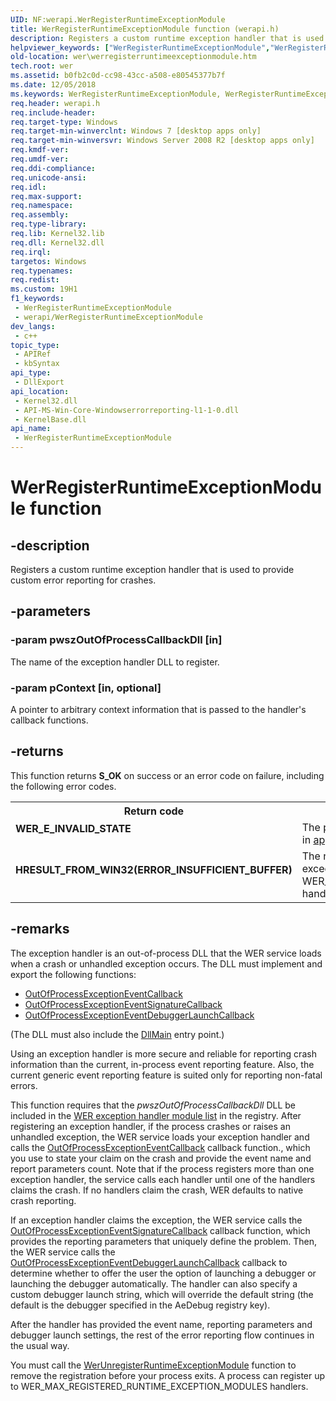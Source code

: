 ```yaml
---
UID: NF:werapi.WerRegisterRuntimeExceptionModule
title: WerRegisterRuntimeExceptionModule function (werapi.h)
description: Registers a custom runtime exception handler that is used to provide custom error reporting for crashes.
helpviewer_keywords: ["WerRegisterRuntimeExceptionModule","WerRegisterRuntimeExceptionModule function [Windows Error Reporting]","wer.werregisterruntimeexceptionmodule","werapi/WerRegisterRuntimeExceptionModule"]
old-location: wer\werregisterruntimeexceptionmodule.htm
tech.root: wer
ms.assetid: b0fb2c0d-cc98-43cc-a508-e80545377b7f
ms.date: 12/05/2018
ms.keywords: WerRegisterRuntimeExceptionModule, WerRegisterRuntimeExceptionModule function [Windows Error Reporting], wer.werregisterruntimeexceptionmodule, werapi/WerRegisterRuntimeExceptionModule
req.header: werapi.h
req.include-header: 
req.target-type: Windows
req.target-min-winverclnt: Windows 7 [desktop apps only]
req.target-min-winversvr: Windows Server 2008 R2 [desktop apps only]
req.kmdf-ver: 
req.umdf-ver: 
req.ddi-compliance: 
req.unicode-ansi: 
req.idl: 
req.max-support: 
req.namespace: 
req.assembly: 
req.type-library: 
req.lib: Kernel32.lib
req.dll: Kernel32.dll
req.irql: 
targetos: Windows
req.typenames: 
req.redist: 
ms.custom: 19H1
f1_keywords:
 - WerRegisterRuntimeExceptionModule
 - werapi/WerRegisterRuntimeExceptionModule
dev_langs:
 - c++
topic_type:
 - APIRef
 - kbSyntax
api_type:
 - DllExport
api_location:
 - Kernel32.dll
 - API-MS-Win-Core-Windowserrorreporting-l1-1-0.dll
 - KernelBase.dll
api_name:
 - WerRegisterRuntimeExceptionModule
---
```


# WerRegisterRuntimeExceptionModule function


## -description

Registers a custom runtime exception handler that is used to provide custom error reporting for crashes.

## -parameters

### -param pwszOutOfProcessCallbackDll [in]

The name of the exception handler DLL to register.

### -param pContext [in, optional]

A pointer to arbitrary context information that is passed to the handler's callback functions.

## -returns

This function returns <b>S_OK</b> on success or an error code on failure, including the following error codes.

<table>
<tr>
<th>Return code</th>
<th>Description</th>
</tr>
<tr>
<td width="40%">
<dl>
<dt><b>WER_E_INVALID_STATE</b></dt>
</dl>
</td>
<td width="60%">
The process state is not valid. For example, the process is in <a href="/windows/desktop/wsw/portal">application recovery mode</a>.

</td>
</tr>
<tr>
<td width="40%">
<dl>
<dt><b>HRESULT_FROM_WIN32(ERROR_INSUFFICIENT_BUFFER)</b></dt>
</dl>
</td>
<td width="60%">
The number of registered runtime exception modules exceeds the limit. A process can register up to WER_MAX_REGISTERED_RUNTIME_EXCEPTION_MODULES handlers.

</td>
</tr>
</table>

## -remarks

The exception handler is an out-of-process DLL that the WER service loads when a crash or unhandled exception occurs. The DLL must implement and export the following functions:

<ul>
<li>
<a href="/windows/desktop/api/werapi/nc-werapi-pfn_wer_runtime_exception_event">OutOfProcessExceptionEventCallback</a>
</li>
<li>
<a href="/windows/desktop/api/werapi/nc-werapi-pfn_wer_runtime_exception_event_signature">OutOfProcessExceptionEventSignatureCallback</a>
</li>
<li>
<a href="/windows/desktop/api/werapi/nc-werapi-pfn_wer_runtime_exception_debugger_launch">OutOfProcessExceptionEventDebuggerLaunchCallback</a>
</li>
</ul>
(The DLL must also include the <a href="/windows/desktop/Dlls/dllmain">DllMain</a> entry point.)

Using an exception handler is more secure and reliable for reporting crash information than the current, in-process event reporting feature. Also, the current generic event reporting feature is suited only for reporting non-fatal errors.

This function requires that the <i>pwszOutOfProcessCallbackDll</i> DLL be included in the <a href="/windows/desktop/wer/wer-settings">WER exception handler module list</a> in the registry. After registering an exception handler, if the process crashes or raises an unhandled exception, the WER service loads your exception handler and calls the <a href="/windows/desktop/api/werapi/nc-werapi-pfn_wer_runtime_exception_event">OutOfProcessExceptionEventCallback</a> callback function., which you use to state your claim on the crash and provide the event name and report parameters count. Note that if the process registers more than one exception handler, the service calls each handler until one of the handlers claims the crash. If no handlers claim the crash, WER defaults to native crash reporting.

If an exception handler claims the exception, the WER service calls the <a href="/windows/desktop/api/werapi/nc-werapi-pfn_wer_runtime_exception_event_signature">OutOfProcessExceptionEventSignatureCallback</a> callback function, which provides the reporting parameters that uniquely define the problem. Then, the WER service calls the <a href="/windows/desktop/api/werapi/nc-werapi-pfn_wer_runtime_exception_debugger_launch">OutOfProcessExceptionEventDebuggerLaunchCallback</a> callback to determine whether to offer the user the option of launching  a debugger or launching the debugger automatically. The handler can also specify a custom debugger launch string, which will override the default string (the default is the debugger specified in the AeDebug registry key).

After the handler has provided the event name, reporting parameters and debugger launch settings, the rest of the error reporting flow continues in the usual way.

You must call the <a href="/windows/desktop/api/werapi/nf-werapi-werunregisterruntimeexceptionmodule">WerUnregisterRuntimeExceptionModule</a> function to remove the registration before your process exits. A process can register up to WER_MAX_REGISTERED_RUNTIME_EXCEPTION_MODULES handlers.